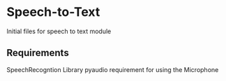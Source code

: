 # Speech-to-Text
Initial files for speech to text module

## Requirements

SpeechRecogntion Library
pyaudio requirement for using the Microphone 
